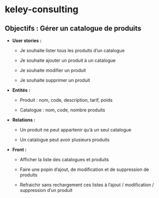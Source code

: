 # keley-consulting

## __Objectifs :__ Gérer un catalogue de produits

* __User stories :__

    - Je souhaite lister tous les produits d’un catalogue

    - Je souhaite ajouter un produit à un catalogue

    - Je souhaite modifier un produit

    - Je souhaite supprimer un produit

* __Entités :__

    - Produit : nom, code, description, tarif, poids

    - Catalogue : nom, code, nombre produits

* __Relations :__

    - Un produit ne peut appartenir qu’à un seul catalogue

    - Un catalogue peut avoir plusieurs produits

* __Front :__

    - Afficher la liste des catalogues et produits

    - Faire une popin d’ajout, de modification et de suppression de produits

    - Refraichir sans rechargement ces listes à l’ajout / modification / suppression d’un produit